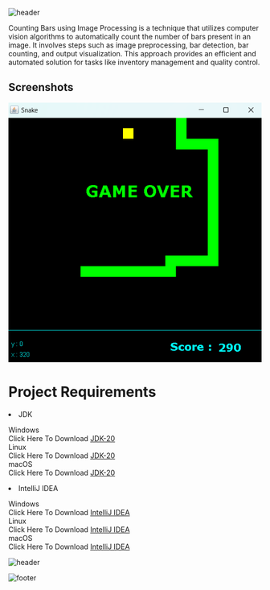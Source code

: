 
![header](https://capsule-render.vercel.app/api?type=Waving&color=auto&animation=fadeIn&height=160&section=header&text=Snake%20Game&fontSize=60)


Counting Bars using Image Processing is a technique that utilizes computer vision algorithms to automatically count the number of bars present in an image. It involves steps such as image preprocessing, bar detection, bar counting, and output visualization. This approach provides an efficient and automated solution for tasks like inventory management and quality control.

<h2>Screenshots</h2>
  <body>
<img src="/Screenshot.png">
    </body>

# Project Requirements
<li>JDK <br>


  Windows<br>
  Click Here To Download [JDK-20](https://download.oracle.com/java/20/latest/jdk-20_windows-x64_bin.exe)<br>
  Linux<br>
  Click Here To Download [JDK-20](https://download.oracle.com/java/20/latest/jdk-20_linux-x64_bin.tar.gz)<br>
  macOS<br>
  Click Here To Download [JDK-20](https://download.oracle.com/java/20/latest/jdk-20_macos-x64_bin.dmg)
    
</body>
  <li>IntelliJ IDEA <br>
   
  Windows<br>
  Click Here To Download [IntelliJ IDEA](https://download.oracle.com/java/20/latest/jdk-20_windows-x64_bin.exe)<br>
  Linux<br>
  Click Here To Download [IntelliJ IDEA](https://download.oracle.com/java/20/latest/jdk-20_linux-x64_bin.tar.gz)<br>
  macOS<br>
  Click Here To Download [IntelliJ IDEA](https://download.oracle.com/java/20/latest/jdk-20_macos-x64_bin.dmg)
  
</body>

![header](https://capsule-render.vercel.app/api?type=rounded&color=gradient&text=%20ENJOY!%20&animation=blinking&height=90&fontSize=70)
    
![footer](https://capsule-render.vercel.app/api?type=Waving&color=auto&animation=fadeIn&height=160&section=footer)
